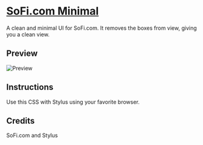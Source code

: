 # [SoFi.com Minimal](https://github.com/sodastereo/sofi-enhanced)

A clean and minimal UI for SoFi.com. It removes the boxes from view, giving you a clean view.

## Preview

![Preview](https://user-images.githubusercontent.com/65195487/177616246-493b8710-e1b6-494b-a41b-76d0a57df2bd.png)

## Instructions

Use this CSS with Stylus using your favorite browser.

## Credits

SoFi.com and Stylus
